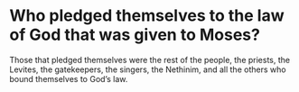# Who pledged themselves to the law of God that was given to Moses?

Those that pledged themselves were the rest of the people, the priests, the Levites, the gatekeepers, the singers, the Nethinim, and all the others who bound themselves to God’s law.
